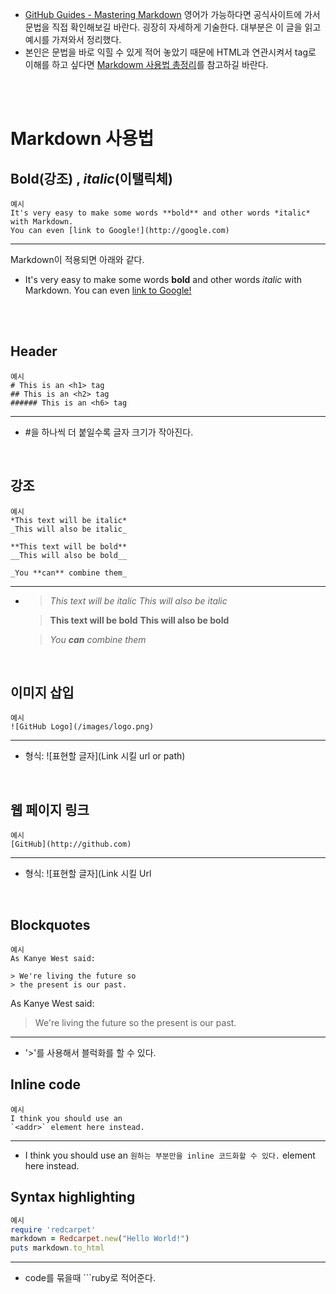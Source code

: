 
* [GitHub Guides - Mastering Markdown](https://guides.github.com/features/mastering-markdown/) 영어가 가능하다면 공식사이트에 가서 문법을 직접 확인해보길 바란다. 굉장히 자세하게 기술한다. 대부분은 이 글을 읽고 예시를 가져와서 정리했다. 
* 본인은 문법을 바로 익힐 수 있게 적어 놓았기 때문에 HTML과 연관시켜서 tag로 이해를 하고 싶다면 [Markdowm 사용법 총정리](https://heropy.blog/2017/09/30/markdown/)를 참고하길 바란다.

<br><br>

# Markdown 사용법 

## **Bold**(강조) , *italic*(이탤릭체)
```
예시
It's very easy to make some words **bold** and other words *italic* with Markdown. 
You can even [link to Google!](http://google.com)
```
-------------------------------------------------------------------------------------------------------------
Markdown이 적용되면 아래와 같다. <br>
* It's very easy to make some words **bold** and other words *italic* with Markdown. You can even [link to Google!](http://google.com)

<br>
<br>

## Header
```
예시
# This is an <h1> tag
## This is an <h2> tag
###### This is an <h6> tag
```
-------------------------------------
* #을 하나씩 더 붙일수록 글자 크기가 작아진다.

<br>


## 강조
```
예시
*This text will be italic*
_This will also be italic_

**This text will be bold**
__This will also be bold__

_You **can** combine them_
```
----------------------------------
* >*This text will be italic*
  >_This will also be italic_

  >**This text will be bold**
  >__This will also be bold__

  >_You **can** combine them_



<br>

## 이미지 삽입
```
예시
![GitHub Logo](/images/logo.png)

```
----------------------
* 형식: ![표현할 글자](Link 시킬 url or path)


<br>

## 웹 페이지 링크
```
예시
[GitHub](http://github.com)
```
-------------------------------
* 형식: ![표현할 글자](Link 시킬 Url


<br>

## Blockquotes
```
예시
As Kanye West said:

> We're living the future so
> the present is our past.
```
As Kanye West said:

> We're living the future so
> the present is our past.
-------------------------------
* '>'를 사용해서 블럭화를 할 수 있다.

## Inline code
```
예시
I think you should use an
`<addr>` element here instead.
```
--------------------------------
* I think you should use an
`원하는 부분만을 inline 코드화할 수 있다.` element here instead.

## Syntax highlighting 
```ruby
예시
require 'redcarpet'
markdown = Redcarpet.new("Hello World!")
puts markdown.to_html
```
---------------------------------------
* code를 묶을때  ```ruby로 적어준다.





